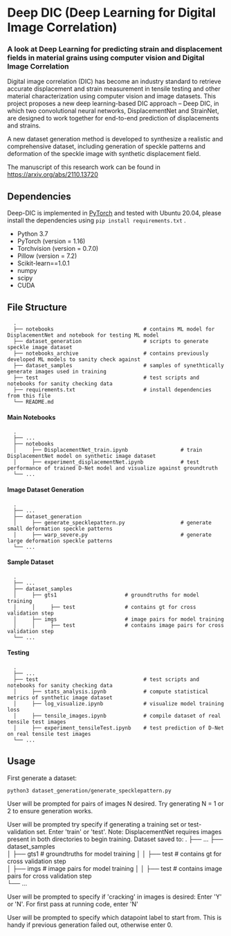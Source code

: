 # Deep DIC (Deep Learning for Digital Image Correlation)
### A look at Deep Learning for predicting strain and displacement fields in material grains using computer vision and Digital Image Correlation

Digital image correlation (DIC) has become an industry standard to retrieve accurate displacement and strain measurement in tensile testing and other material characterization using computer vision and image datasets. This project proposes a new deep learning-based DIC approach – Deep DIC, in which two convolutional neural networks, DisplacementNet and StrainNet, are designed to work together for end-to-end prediction of displacements and strains. 

A new dataset generation method is developed to synthesize a realistic and comprehensive dataset, including generation of speckle patterns and deformation of the speckle image with synthetic displacement field. 

The manuscript of this research work can be found in https://arxiv.org/abs/2110.13720

## Dependencies
Deep-DIC is implemented in [PyTorch](https://pytorch.org/) and tested with Ubuntu 20.04, please install the dependencies using `pip install requirements.txt` . 

- Python 3.7 
- PyTorch (version = 1.16)
- Torchvision (version = 0.7.0)
- Pillow (version = 7.2)
- Scikit-learn==1.0.1
- numpy
- scipy
- CUDA


## File Structure
      .
      ├── notebooks                             # contains ML model for DisplacementNet and notebook for testing ML model
      ├── dataset_generation                    # scripts to generate speckle image dataset
      ├── notebooks_archive                     # contains previously developed ML models to sanity check against
      ├── dataset_samples                       # samples of synethtically generate images used in training
      ├── test                                  # test scripts and notebooks for sanity checking data
      ├── requirements.txt                      # install dependencies from this file
      └── README.md

#### Main Notebooks
      .
      ├── ...
      ├── notebooks                             
      │     ├── DisplacementNet_train.ipynb                 # train DisplacementNet model on synthetic image dataset
      │     ├── experiment_displacementNet.ipynb            # test performance of trained D-Net model and visualize against groundtruth
      └── ...

#### Image Dataset Generation
      .
      ├── ...
      ├── dataset_generation                             
      │     ├── generate_specklepattern.py                  # generate small deformation speckle patterns
      │     ├── warp_severe.py                              # generate large deformation speckle patterns
      └── ...

#### Sample Dataset
      .
      ├── ...
      ├── dataset_samples                             
      │     ├── gts1                      # groundtruths for model training
      │     │     ├── test                # contains gt for cross validation step  
      │     ├── imgs                      # image pairs for model training
      │     │     ├── test                # contains image pairs for cross validation step  
      └── ...

#### Testing
      .
      ├── ...
      ├── test                                  # test scripts and notebooks for sanity checking data
      │     ├── stats_analysis.ipynb            # compute statistical metrics of synthetic image dataset
      │     ├── log_visualize.ipynb             # visualize model training loss
      │     ├── tensile_images.ipynb            # compile dataset of real tensile test images
      │     ├── experiment_tensileTest.ipynb    # test prediction of D-Net on real tensile test images
      └── ...


## Usage

First generate a dataset:

`
python3 dataset_generation/generate_specklepattern.py
`

User will be prompted for pairs of images N desired. Try generating N = 1 or 2 to ensure generation works.

User will be prompted try specify if generating a training set or test-validation set. 
Enter 'train' or 'test'. Note: DisplacementNet requires images present in both directories to begin training.
Dataset saved to: 
      .
      ├── ...
      ├── dataset_samples                             
      │     ├── gts1                      # groundtruths for model training
      │     │     ├── test                # contains gt for cross validation step  
      │     ├── imgs                      # image pairs for model training
      │     │     ├── test                # contains image pairs for cross validation step  
      └── ...


User will be prompted to specify if 'cracking' in images is desired:
Enter 'Y' or 'N'. For first pass at running code, enter 'N'

User will be prompted to specify which datapoint label to start from. This is handy if previous generation failed out, otherwise enter 0.


